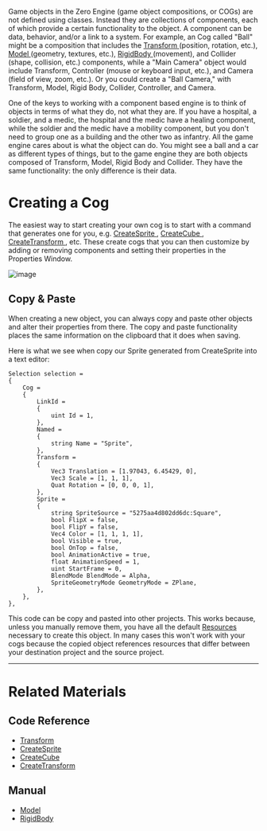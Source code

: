 Game objects in the Zero Engine (game object compositions, or COGs) are not defined using classes. Instead they are collections of components, each of which provide a certain functionality to the object. A component can be data, behavior, and/or a link to a system. For example, an Cog called "Ball" might be a composition that includes the [ Transform  ](https://github.com/zeroengineteam/ZeroDocs/blob/master/code_reference/class_reference/transform.markdown) (position, rotation, etc.), [ Model  ](https://github.com/zeroengineteam/ZeroDocs/blob/master/zero_editor_documentation/zeromanual/graphics/models.markdown) (geometry, textures, etc.), [ RigidBody  ](https://github.com/zeroengineteam/ZeroDocs/blob/master/zero_editor_documentation/zeromanual/physics/rigidbody.markdown) (movement), and Collider (shape, collision, etc.) components, while a "Main Camera" object would include Transform, Controller (mouse or keyboard input, etc.), and Camera (field of view, zoom, etc.). Or you could create a "Ball Camera," with Transform, Model, Rigid Body, Collider, Controller, and Camera.

One of the keys to working with a component based engine is to think of objects in terms of what they do, not what they are. If you have a hospital, a soldier, and a medic, the hospital and the medic have a healing component, while the soldier and the medic have a mobility component, but you don't need to group one as a building and the other two as infantry. All the game engine cares about is what the object can do. You might see a ball and a car as different types of things, but to the game engine they are both objects composed of Transform, Model, Rigid Body and Collider. They have the same functionality: the only difference is their data.

 # Creating a Cog


The easiest way to start creating your own cog is to start with a command that generates one for you, e.g. [ CreateSprite ](https://github.com/zeroengineteam/ZeroDocs/blob/master/code_reference/command_reference.markdown#createsprite), [ CreateCube ](https://github.com/zeroengineteam/ZeroDocs/blob/master/code_reference/command_reference.markdown#createcube), [ CreateTransform ](https://github.com/zeroengineteam/ZeroDocs/blob/master/code_reference/command_reference.markdown#createtransform), etc. These create cogs that you can then customize by adding or removing components and setting their properties in the Properties Window.


![image](https://media.githubusercontent.com/media/zeroengineteam/ZeroFiles/master/doc_files/47151.png)


 ## Copy & Paste


When creating a new object, you can always copy and paste other objects and alter their properties from there. The copy and paste functionality places the same information on the clipboard that it does when saving.

Here is what we see when copy our Sprite generated from CreateSprite into a text editor:

```
Selection selection = 
{
	Cog = 
	{
		LinkId = 
		{
			uint Id = 1,
		},
		Named = 
		{
			string Name = "Sprite",
		},
		Transform = 
		{
			Vec3 Translation = [1.97043, 6.45429, 0],
			Vec3 Scale = [1, 1, 1],
			Quat Rotation = [0, 0, 0, 1],
		},
		Sprite = 
		{
			string SpriteSource = "5275aa4d802dd6dc:Square",
			bool FlipX = false,
			bool FlipY = false,
			Vec4 Color = [1, 1, 1, 1],
			bool Visible = true,
			bool OnTop = false,
			bool AnimationActive = true,
			float AnimationSpeed = 1,
			uint StartFrame = 0,
			BlendMode BlendMode = Alpha,
			SpriteGeometryMode GeometryMode = ZPlane,
		},
	},
},

```


This code can be copy and pasted into other projects. This works because, unless you manually remove them, you have all the default [Resources](https://github.com/zeroengineteam/ZeroDocs/blob/master/zero_editor_documentation/zeromanual/architecture/resources.markdown) necessary to create this object. In many cases this won't work with your cogs because the copied object references resources that differ between your destination project and the source project.

---

 # Related Materials
 ## Code Reference
 - [ Transform  ](https://github.com/zeroengineteam/ZeroDocs/blob/master/code_reference/class_reference/transform.markdown)
 - [ CreateSprite ](https://github.com/zeroengineteam/ZeroDocs/blob/master/code_reference/command_reference.markdown#createsprite)
 - [ CreateCube ](https://github.com/zeroengineteam/ZeroDocs/blob/master/code_reference/command_reference.markdown#createcube)
 - [ CreateTransform ](https://github.com/zeroengineteam/ZeroDocs/blob/master/code_reference/command_reference.markdown#createtransform)

 ## Manual
 - [ Model  ](https://github.com/zeroengineteam/ZeroDocs/blob/master/zero_editor_documentation/zeromanual/graphics/models.markdown)
 - [ RigidBody  ](https://github.com/zeroengineteam/ZeroDocs/blob/master/zero_editor_documentation/zeromanual/physics/rigidbody.markdown) 

 
